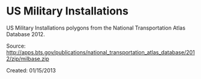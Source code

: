 US Military Installations
===========

US Military Installations polygons from the National Transportation Atlas Database 2012.

Source: http://apps.bts.gov/publications/national_transportation_atlas_database/2012/zip/milbase.zip

Created: 01/15/2013